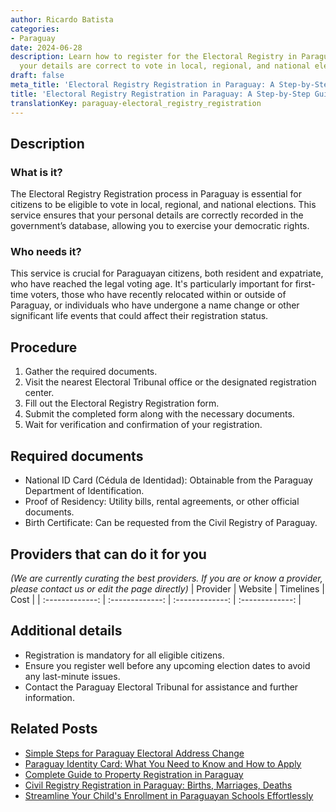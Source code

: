 ```yaml
---
author: Ricardo Batista
categories:
- Paraguay
date: 2024-06-28
description: Learn how to register for the Electoral Registry in Paraguay. Ensure
  your details are correct to vote in local, regional, and national elections.
draft: false
meta_title: 'Electoral Registry Registration in Paraguay: A Step-by-Step Guide'
title: 'Electoral Registry Registration in Paraguay: A Step-by-Step Guide'
translationKey: paraguay-electoral_registry_registration
---
```



## Description
### What is it?
The Electoral Registry Registration process in Paraguay is essential for citizens to be eligible to vote in local, regional, and national elections. This service ensures that your personal details are correctly recorded in the government’s database, allowing you to exercise your democratic rights.

### Who needs it?
This service is crucial for Paraguayan citizens, both resident and expatriate, who have reached the legal voting age. It's particularly important for first-time voters, those who have recently relocated within or outside of Paraguay, or individuals who have undergone a name change or other significant life events that could affect their registration status.

## Procedure

1. Gather the required documents.
2. Visit the nearest Electoral Tribunal office or the designated registration center.
3. Fill out the Electoral Registry Registration form.
4. Submit the completed form along with the necessary documents.
5. Wait for verification and confirmation of your registration.


## Required documents

- National ID Card (Cédula de Identidad): Obtainable from the Paraguay Department of Identification.
- Proof of Residency: Utility bills, rental agreements, or other official documents.
- Birth Certificate: Can be requested from the Civil Registry of Paraguay.


## Providers that can do it for you
_(We are currently curating the best providers. If you are or know a provider, please contact us or edit the page directly)_
| Provider        |     Website     |     Timelines    |       Cost      |
| :-------------: | :-------------: |  :-------------: | :-------------: |

## Additional details

- Registration is mandatory for all eligible citizens.
- Ensure you register well before any upcoming election dates to avoid any last-minute issues.
- Contact the Paraguay Electoral Tribunal for assistance and further information.




## Related Posts

- [Simple Steps for Paraguay Electoral Address Change](https://tramitit.com/guides/paraguay/electoral_address_change/)
- [Paraguay Identity Card: What You Need to Know and How to Apply](https://tramitit.com/guides/paraguay/identity_card/)
- [Complete Guide to Property Registration in Paraguay](https://tramitit.com/guides/paraguay/property_registration/)
- [Civil Registry Registration in Paraguay: Births, Marriages, Deaths](https://tramitit.com/guides/paraguay/civil_registry_registration/)
- [Streamline Your Child's Enrollment in Paraguayan Schools Effortlessly](https://tramitit.com/guides/paraguay/educational_system_registration/)